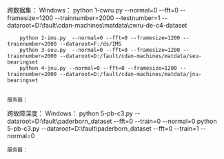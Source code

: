 
跨数据集：
    Windows：
        python 1-cwru.py --normal=0 --fft=0 --framesize=1200 --trainnumber=2000 --testnumber=1 --dataroot=D:\fault\cdan-machines\matdata\cwru-de-c4-dataset

        python 2-ims.py  --normal=0 --fft=0 --framesize=1200 --trainnumber=2000 --dataroot=F:/ds/IMS
        python 3-seu.py  --normal=0 --fft=0 --framesize=1200 --trainnumber=2000 --dataroot=D:/fault/cdan-machines/matdata/seu-bearingset
        python 4-jnu.py --normal=0 --fft=0 --framesize=1200 --trainnumber=2000 --dataroot=D:/fault/cdan-machines/matdata/jnu-bearingset


    服务器：


跨故障深度：
    Windows：
        python 5-pb-c3.py --dataroot=D:\fault\paderborn_dataset --fft=0 --train=0 --normal=0 
        python 5-pb-c3.py --dataroot=D:\fault\paderborn_dataset --fft=0 --train=1 --normal=0 

    服务器：